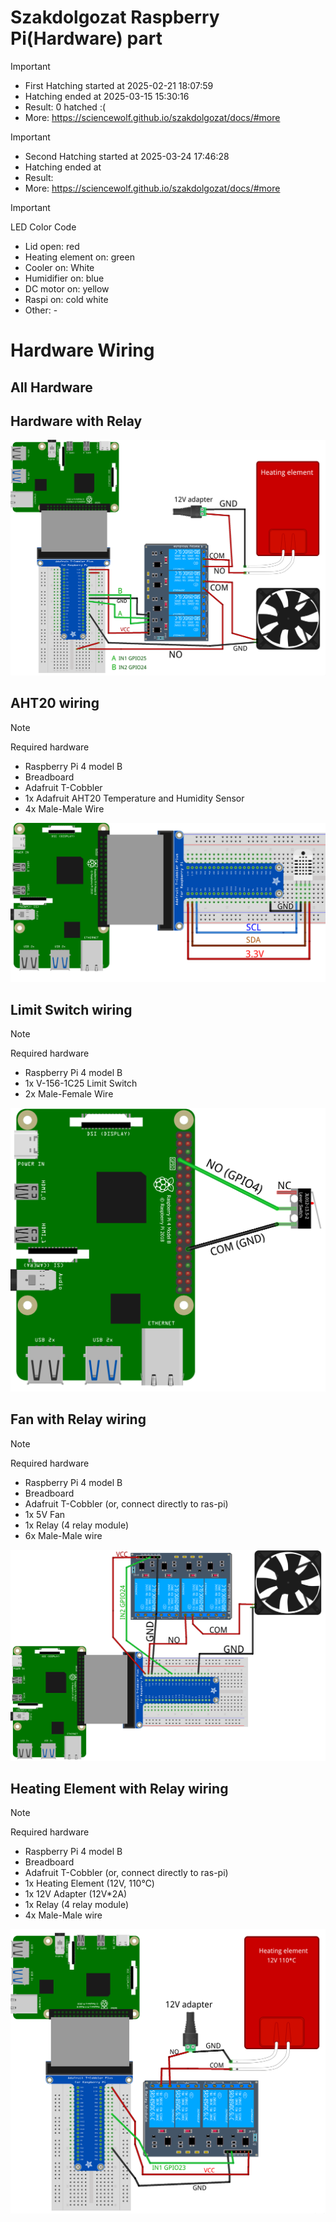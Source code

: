 # Szakdolgozat Raspberry Pi(Hardware) part

> [!IMPORTANT]
>  - First Hatching started at 2025-02-21 18:07:59 
>  - Hatching ended at 2025-03-15 15:30:16
>  - Result: 0 hatched :(
>  - More: https://sciencewolf.github.io/szakdolgozat/docs/#more

> [!IMPORTANT]
>  - Second Hatching started at 2025-03-24 17:46:28
>  - Hatching ended at 
>  - Result: 
>  - More: https://sciencewolf.github.io/szakdolgozat/docs/#more

> [!IMPORTANT]
> LED Color Code

- Lid open: red
- Heating element on: green
- Cooler on: White
- Humidifier on: blue
- DC motor on: yellow
- Raspi on: cold white
- Other: -

# Hardware Wiring

## All Hardware

## Hardware with Relay

<img src="sketches/images/all_hw_with_relay_image.png" alt="all hw with relay" />

## AHT20 wiring

> [!NOTE]
> Required hardware

- Raspberry Pi 4 model B
- Breadboard
- Adafruit T-Cobbler
- 1x Adafruit AHT20 Temperature and Humidity Sensor
- 4x Male-Male Wire

<img src="sketches/images/aht20-temp-hum-sensor-wiring_image.png" alt="AHT20 wiring" />

[//]: # (## Ultrasonic Range Sensor wiring)

[//]: # ()
[//]: # (> [!NOTE])

[//]: # (> Required hardware)

[//]: # ()
[//]: # (- Raspberry Pi 4 model B)

[//]: # (- Breadboard)

[//]: # (- 1x 1k Ohm Resistor)

[//]: # (- 1x 2k Ohm Resistor)

[//]: # (- 1x HC-SR04 Ultrasonic Range Sensor)

[//]: # (- 4x Male-Female Wire)

[//]: # (- 4x Male-Male Wire)

[//]: # (- 2x Jumper&#40;bridge&#41; Wire)

[//]: # ()
[//]: # (<img src="sketches/images/ultrasonic-range-sensor-wiring_image.png" alt="HC-SR04 Ultrasonic Range Sensor wiring" />)

## Limit Switch wiring

> [!NOTE]
> Required hardware

- Raspberry Pi 4 model B
- 1x V-156-1C25 Limit Switch
- 2x Male-Female Wire

<img src="sketches/images/limit-switch-wiring_image.png" alt="V-156-1C25 Limit Switch wiring" />

## Fan with Relay wiring

> [!NOTE]
> Required hardware

- Raspberry Pi 4 model B
- Breadboard
- Adafruit T-Cobbler (or, connect directly to ras-pi)
- 1x 5V Fan
- 1x Relay (4 relay module)
- 6x Male-Male wire

<img src="sketches/images/relay-and-fan-wiring_image.png" alt="Fan with Relay wiring" />

## Heating Element with Relay wiring

> [!NOTE]
> Required hardware

- Raspberry Pi 4 model B
- Breadboard
- Adafruit T-Cobbler (or, connect directly to ras-pi)
- 1x Heating Element (12V, 110℃)
- 1x 12V Adapter (12V*2A)
- 1x Relay (4 relay module)
- 4x Male-Male wire

<img src="sketches/images/heating-element-and-relay-wiring_image.png" alt="Heating Element with Relay wiring" />

